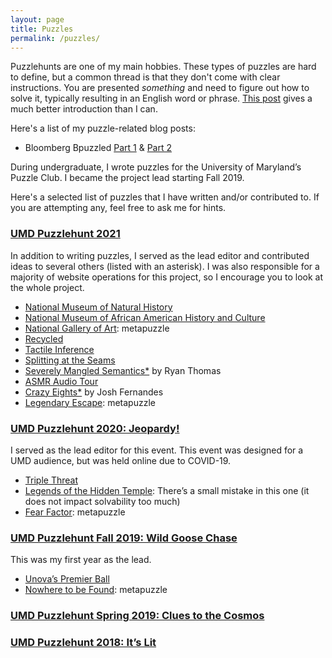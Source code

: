 ```yaml
---
layout: page
title: Puzzles
permalink: /puzzles/
---
```

Puzzlehunts are one of my main hobbies. These types of puzzles are hard to define, but a common thread is that they don't come with clear instructions. You are presented *something* and need to figure out how to solve it, typically resulting in an English word or phrase. [This post][puzzle-intro] gives a much better introduction than I can.

Here's a list of my puzzle-related blog posts:

* Bloomberg Bpuzzled [Part 1][bpuzzled-1] & [Part 2][bpuzzled-2]

During undergraduate, I wrote puzzles for the University of Maryland’s Puzzle Club. I became the project lead starting Fall 2019.

Here's a selected list of puzzles that I have written and/or contributed to. If you are attempting any, feel free to ask me for hints.

### [UMD Puzzlehunt 2021][umdpuzzle]

In addition to writing puzzles, I served as the lead editor and contributed ideas to several others (listed with an asterisk). I was also responsible for a majority of website operations for this project,  so I encourage you to look at the whole project.

* <a href="https://2021.umdpuzzle.club/puzzle/natural-history">National Museum of Natural History</a>
* <a href="https://2021.umdpuzzle.club/puzzle/african-american-history">National Museum of African American History and Culture
*  <a href="https://2021.umdpuzzle.club/puzzle/national-gallery-of-art">National Gallery of Art</a>: metapuzzle
*  <a href="https://2021.umdpuzzle.club/puzzle/recycled">Recycled</a>
*  <a href="https://2021.umdpuzzle.club/puzzle/tactile-inference">Tactile Inference</a>
*  <a href="https://2021.umdpuzzle.club/puzzle/splitting-at-the-seams">Splitting at the Seams</a>
*  <a href="https://2021.umdpuzzle.club/puzzle/severely-mangled-semantics">Severely Mangled Semantics*</a> by Ryan Thomas
*  <a href="https://2021.umdpuzzle.club/puzzle/asmr-audio-tour">ASMR Audio Tour</a>
*  <a href="https://2021.umdpuzzle.club/puzzle/crazy-eights">Crazy Eights*</a> by Josh Fernandes
*  <a href="https://2021.umdpuzzle.club/puzzle/legendary-escape">Legendary Escape</a>: metapuzzle

<h3><a href="https://drive.google.com/drive/folders/1VcH7XzY30LWlpD3UgnycmGgP4DbT_BN6">UMD Puzzlehunt 2020: Jeopardy!</a></h3>
<p>I served as the lead editor for this event. This event was designed for a UMD audience, but was held online due to COVID-19.
<ul>
  <li><a href="/puzzle_pdfs/TripleThreat.pdf">Triple Threat</a></li>
  <li><a href="/puzzle_pdfs/LegendsoftheHiddenTemple.pdf">Legends of the Hidden Temple</a>: There’s a small mistake in this one (it does not impact solvability too much)</li>
  <li><a href="/puzzle_pdfs/FearFactor.pdf">Fear Factor</a>: metapuzzle</li>
</ul>
</p>
<h3><a href="https://drive.google.com/drive/folders/1viXhtaLGz_XC8cUjs0hlgNRWvTdo6uQY">UMD Puzzlehunt Fall 2019: Wild Goose Chase</a></h3>
<p>This was my first year as the lead.
<ul>
  <li><a href="/puzzle_pdfs/G-Unova's Premier Ball.pdf">Unova’s Premier Ball</a></li>
  <li><a href="/puzzle_pdfs/Z-Nowhere To Be Found.pdf">Nowhere to be Found</a>: metapuzzle</li>
</ul>
</p>
<h3><a href="https://drive.google.com/drive/folders/1aHD4BWdTpdRAOn7aeA9icxIRUr_ORsgh">UMD Puzzlehunt Spring 2019: Clues to the Cosmos</a></h3>
<h3><a href="https://drive.google.com/drive/folders/17BFiIPvTRPqBFKyh74vmUrjn0T8YMXuF">UMD Puzzlehunt 2018: It’s Lit</a></h3>

[puzzle-intro]: https://blog.vero.site/post/puzzlehunts
[bpuzzled-1]: https://www.dawsondo.net/puzzle/2022/09/07/bpuzzled-recap-p1.html
[bpuzzled-2]: https://www.dawsondo.net/puzzle/2022/09/07/bpuzzled-recap-p2.html
[umdpuzzle]: https://2021.umdpuzzle.club/
